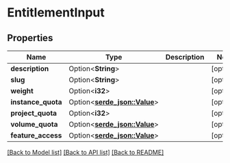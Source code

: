 # EntitlementInput

## Properties

Name | Type | Description | Notes
------------ | ------------- | ------------- | -------------
**description** | Option<**String**> |  | [optional]
**slug** | Option<**String**> |  | [optional]
**weight** | Option<**i32**> |  | [optional]
**instance_quota** | Option<[**serde_json::Value**](.md)> |  | [optional]
**project_quota** | Option<**i32**> |  | [optional]
**volume_quota** | Option<[**serde_json::Value**](.md)> |  | [optional]
**feature_access** | Option<[**serde_json::Value**](.md)> |  | [optional]

[[Back to Model list]](../README.md#documentation-for-models) [[Back to API list]](../README.md#documentation-for-api-endpoints) [[Back to README]](../README.md)


